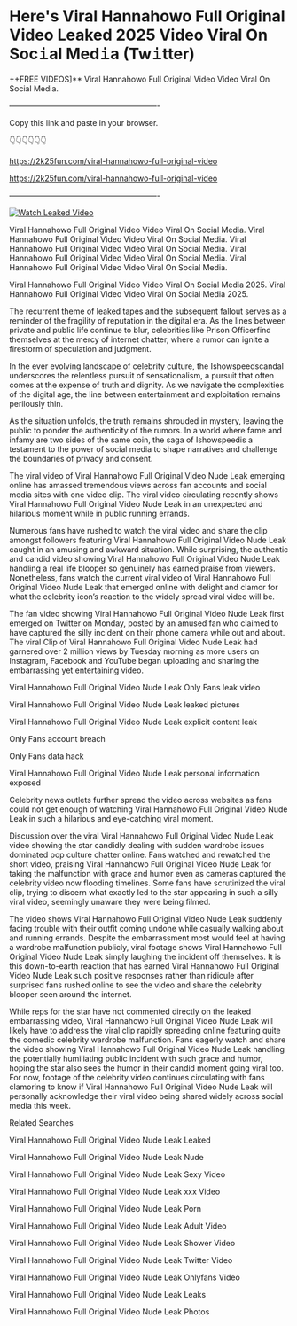 # Here's Viral Hannahowo Full Original Video Leaked 2025 Video Viral On Soc𝚒al Med𝚒a (Tw𝚒tter)

++FREE VIDEOS]** Viral Hannahowo Full Original Video Video Viral On Social Media.

———————————————————-

Copy this link and paste in your browser.

👇👇👇👇👇👇

https://2k25fun.com/viral-hannahowo-full-original-video

https://2k25fun.com/viral-hannahowo-full-original-video

———————————————————-

[![Watch Leaked Video](https://miro.medium.com/v2/resize:fit:828/format:webp/1*cilzJN44JGOrTw9NJCrNHA.gif "Watch Leaked Video")](https://2k25fun.com/viral-hannahowo-full-original-video)

Viral Hannahowo Full Original Video Video Viral On Social Media. Viral Hannahowo Full Original Video Video Viral On Social Media. Viral Hannahowo Full Original Video Video Viral On Social Media. Viral Hannahowo Full Original Video Video Viral On Social Media. Viral Hannahowo Full Original Video Video Viral On Social Media.

Viral Hannahowo Full Original Video Video Viral On Social Media 2025. Viral Hannahowo Full Original Video Video Viral On Social Media 2025.

The recurrent theme of leaked tapes and the subsequent fallout serves as a reminder of the fragility of reputation in the digital era. As the lines between private and public life continue to blur, celebrities like Prison Officerfind themselves at the mercy of internet chatter, where a rumor can ignite a firestorm of speculation and judgment.

In the ever evolving landscape of celebrity culture, the Ishowspeedscandal underscores the relentless pursuit of sensationalism, a pursuit that often comes at the expense of truth and dignity. As we navigate the complexities of the digital age, the line between entertainment and exploitation remains perilously thin.

As the situation unfolds, the truth remains shrouded in mystery, leaving the public to ponder the authenticity of the rumors. In a world where fame and infamy are two sides of the same coin, the saga of Ishowspeedis a testament to the power of social media to shape narratives and challenge the boundaries of privacy and consent.

The viral video of Viral Hannahowo Full Original Video Nude Leak emerging online has amassed tremendous views across fan accounts and social media sites with one video clip. The viral video circulating recently shows Viral Hannahowo Full Original Video Nude Leak in an unexpected and hilarious moment while in public running errands.

Numerous fans have rushed to watch the viral video and share the clip amongst followers featuring Viral Hannahowo Full Original Video Nude Leak caught in an amusing and awkward situation. While surprising, the authentic and candid video showing Viral Hannahowo Full Original Video Nude Leak handling a real life blooper so genuinely has earned praise from viewers. Nonetheless, fans watch the current viral video of Viral Hannahowo Full Original Video Nude Leak that emerged online with delight and clamor for what the celebrity icon’s reaction to the widely spread viral video will be.

The fan video showing Viral Hannahowo Full Original Video Nude Leak first emerged on Twitter on Monday, posted by an amused fan who claimed to have captured the silly incident on their phone camera while out and about. The viral Clip of Viral Hannahowo Full Original Video Nude Leak had garnered over 2 million views by Tuesday morning as more users on Instagram, Facebook and YouTube began uploading and sharing the embarrassing yet entertaining video.

Viral Hannahowo Full Original Video Nude Leak Only Fans leak video

Viral Hannahowo Full Original Video Nude Leak leaked pictures

Viral Hannahowo Full Original Video Nude Leak explicit content leak

Only Fans account breach

Only Fans data hack

Viral Hannahowo Full Original Video Nude Leak personal information exposed

Celebrity news outlets further spread the video across websites as fans could not get enough of watching Viral Hannahowo Full Original Video Nude Leak in such a hilarious and eye-catching viral moment.

Discussion over the viral Viral Hannahowo Full Original Video Nude Leak video showing the star candidly dealing with sudden wardrobe issues dominated pop culture chatter online. Fans watched and rewatched the short video, praising Viral Hannahowo Full Original Video Nude Leak for taking the malfunction with grace and humor even as cameras captured the celebrity video now flooding timelines. Some fans have scrutinized the viral clip, trying to discern what exactly led to the star appearing in such a silly viral video, seemingly unaware they were being filmed.

The video shows Viral Hannahowo Full Original Video Nude Leak suddenly facing trouble with their outfit coming undone while casually walking about and running errands. Despite the embarrassment most would feel at having a wardrobe malfunction publicly, viral footage shows Viral Hannahowo Full Original Video Nude Leak simply laughing the incident off themselves. It is this down-to-earth reaction that has earned Viral Hannahowo Full Original Video Nude Leak such positive responses rather than ridicule after surprised fans rushed online to see the video and share the celebrity blooper seen around the internet.

While reps for the star have not commented directly on the leaked embarrassing video, Viral Hannahowo Full Original Video Nude Leak will likely have to address the viral clip rapidly spreading online featuring quite the comedic celebrity wardrobe malfunction. Fans eagerly watch and share the video showing Viral Hannahowo Full Original Video Nude Leak handling the potentially humiliating public incident with such grace and humor, hoping the star also sees the humor in their candid moment going viral too. For now, footage of the celebrity video continues circulating with fans clamoring to know if Viral Hannahowo Full Original Video Nude Leak will personally acknowledge their viral video being shared widely across social media this week.

Related Searches

Viral Hannahowo Full Original Video Nude Leak Leaked

Viral Hannahowo Full Original Video Nude Leak Nude

Viral Hannahowo Full Original Video Nude Leak Sexy Video

Viral Hannahowo Full Original Video Nude Leak xxx Video

Viral Hannahowo Full Original Video Nude Leak Porn

Viral Hannahowo Full Original Video Nude Leak Adult Video

Viral Hannahowo Full Original Video Nude Leak Shower Video

Viral Hannahowo Full Original Video Nude Leak Twitter Video

Viral Hannahowo Full Original Video Nude Leak Onlyfans Video

Viral Hannahowo Full Original Video Nude Leak Leaks

Viral Hannahowo Full Original Video Nude Leak Photos